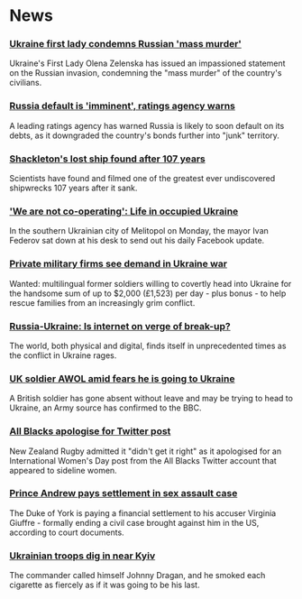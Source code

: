 # News
### [Ukraine first lady condemns Russian 'mass murder'](https://www.bbc.com/news/world-europe-60674333)
Ukraine's First Lady Olena Zelenska has issued an impassioned statement on the Russian invasion, condemning the "mass murder" of the country's civilians.
### [Russia default is 'imminent', ratings agency warns](https://www.bbc.com/news/business-60672085)
A leading ratings agency has warned Russia is likely to soon default on its debts, as it downgraded the country's bonds further into "junk" territory.
### [Shackleton's lost ship found after 107 years](https://www.bbc.com/news/science-environment-60662541)
Scientists have found and filmed one of the greatest ever undiscovered shipwrecks 107 years after it sank.
### ['We are not co-operating': Life in occupied Ukraine](https://www.bbc.com/news/world-europe-60670173)
In the southern Ukrainian city of Melitopol on Monday, the mayor Ivan Federov sat down at his desk to send out his daily Facebook update.
### [Private military firms see demand in Ukraine war](https://www.bbc.com/news/world-us-canada-60669763)
Wanted: multilingual former soldiers willing to covertly head into Ukraine for the handsome sum of up to $2,000 (£1,523) per day - plus bonus - to help rescue families from an increasingly grim conflict.
### [Russia-Ukraine: Is internet on verge of break-up?](https://www.bbc.com/news/technology-60661987)
The world, both physical and digital, finds itself in unprecedented times as the conflict in Ukraine rages.
### [UK soldier AWOL amid fears he is going to Ukraine](https://www.bbc.com/news/uk-60675671)
A British soldier has gone absent without leave and may be trying to head to Ukraine, an Army source has confirmed to the BBC.
### [All Blacks apologise for Twitter post](https://www.bbc.com/sport/rugby-union/60662921)
New Zealand Rugby admitted it "didn't get it right" as it apologised for an International Women's Day post from the All Blacks Twitter account that appeared to sideline women.
### [Prince Andrew pays settlement in sex assault case](https://www.bbc.com/news/uk-60667111)
The Duke of York is paying a financial settlement to his accuser Virginia Giuffre - formally ending a civil case brought against him in the US, according to court documents.
### [Ukrainian troops dig in near Kyiv](https://www.bbc.com/news/world-europe-60671329)
The commander called himself Johnny Dragan, and he smoked each cigarette as fiercely as if it was going to be his last. 
